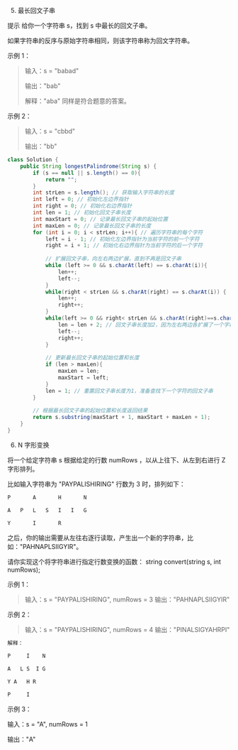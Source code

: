 5. 最长回文子串


提示
给你一个字符串 s，找到 s 中最长的回文子串。

如果字符串的反序与原始字符串相同，则该字符串称为回文字符串。

 

示例 1：

> 输入：s = "babad"
> 
> 输出："bab"
> 
> 解释："aba" 同样是符合题意的答案。

示例 2：


> 输入：s = "cbbd"
> 
> 输出："bb"

```java
class Solution {
    public String longestPalindrome(String s) {
        if (s == null || s.length() == 0){
            return "";
        }
        int strLen = s.length(); // 获取输入字符串的长度
        int left = 0; // 初始化左边界指针
        int right = 0; // 初始化右边界指针
        int len = 1; // 初始化回文子串长度
        int maxStart = 0; // 记录最长回文子串的起始位置
        int maxLen = 0; // 记录最长回文子串的长度
        for (int i = 0; i < strLen; i++){ // 遍历字符串的每个字符
            left = i - 1; // 初始化左边界指针为当前字符的前一个字符
            right = i + 1; // 初始化右边界指针为当前字符的后一个字符
            
            // 扩展回文子串，向左右两边扩展，直到不再是回文子串
            while (left >= 0 && s.charAt(left) == s.charAt(i)){
                len++;
                left--;
            }
            while(right < strLen && s.charAt(right) == s.charAt(i)) {
                len++;
                right++;
            }
            while(left >= 0 && right< strLen && s.charAt(right)==s.charAt(left)){
                len = len + 2; // 回文子串长度加2，因为左右两边各扩展了一个字符
                left--;
                right++;
            }
            
            // 更新最长回文子串的起始位置和长度
            if (len > maxLen){
                maxLen = len;
                maxStart = left;
            }
            len = 1; // 重置回文子串长度为1，准备查找下一个字符的回文子串
        }
        
        // 根据最长回文子串的起始位置和长度返回结果
        return s.substring(maxStart + 1, maxStart + maxLen + 1);
    }
}
```

6. N 字形变换

将一个给定字符串 s 根据给定的行数 numRows ，以从上往下、从左到右进行 Z 字形排列。

比如输入字符串为 "PAYPALISHIRING" 行数为 3 时，排列如下：
```java
P       A       H       N

A   P   L   S   I   I   G
 
Y       I       R
```
之后，你的输出需要从左往右逐行读取，产生出一个新的字符串，比如："PAHNAPLSIIGYIR"。

请你实现这个将字符串进行指定行数变换的函数：
string convert(string s, int numRows);
 

示例 1：

> 输入：s = "PAYPALISHIRING", numRows = 3
> 输出："PAHNAPLSIIGYIR"

示例 2：
> 输入：s = "PAYPALISHIRING", numRows = 4
> 输出："PINALSIGYAHRPI"
```java
解释：

P     I    N

A   L S  I G

Y A   H R

P     I
```
示例 3：

输入：s = "A", numRows = 1

输出："A"
